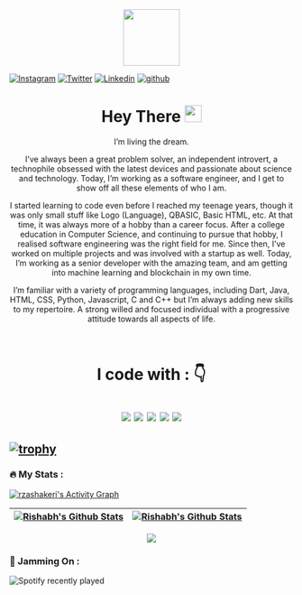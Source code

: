 <div id="header" align="center">
  <img src="https://media.giphy.com/media/M9gbBd9nbDrOTu1Mqx/giphy.gif" width="100"/>
</div>

<div align="left">
  
[![Instagram](https://img.shields.io/badge/rishabh-%23E4405F.svg?style=for-the-badge&logo=Instagram&logoColor=white)](https://www.instagram.com/rishabhsethia20/)
[![Twitter](https://img.shields.io/badge/rishabh-%231DA1F2.svg?style=for-the-badge&logo=Twitter&logoColor=white)](https://www.twitter.com/__rishabh/)
[![Linkedin](https://img.shields.io/badge/rishabh-%231DA1F2.svg?style=for-the-badge&logo=Linkedin&logoColor=white)](https://www.linkedin.com/in/rishabhsethia20//)
[![github](https://img.shields.io/badge/rishabh-12100E.svg?style=for-the-badge&logo=github&logoColor=white)](https://github.com/EmperorAkashi20/)

</div>

<h1 align="center">
  Hey There
  <img src="https://media.giphy.com/media/hvRJCLFzcasrR4ia7z/giphy.gif" width="30px"/>
</h1>
<div id="bio" align="center">
 <p> I’m living the dream.</p>
<p>I’ve always been a great problem solver, an independent introvert, a technophile obsessed with the latest devices and passionate about science and technology. Today, I’m working as a software engineer, and I get to show off all these elements of who I am. </p>
<p>I started learning to code even before I reached my teenage years, though it was only small stuff like Logo (Language), QBASIC, Basic HTML, etc. At that time, it was always more of a hobby than a career focus. After a college education in Computer Science, and continuing to pursue that hobby, I realised software engineering was the right field for me. Since then, I’ve worked on multiple projects and was involved with a startup as well. Today, I’m working as a senior developer with the amazing team, and am getting into machine learning and blockchain in my own time.</p>
<p>I’m familiar with a variety of programming languages, including Dart, Java, HTML, CSS, Python, Javascript, C and C++ but I’m always adding new skills to my repertoire. A strong willed and focused individual with a progressive attitude towards all aspects of life.</p><br>
  
<h1 align="center">
I code with :  👇

<img src="https://img.shields.io/badge/Dart-3776AB?style=for-the-badge&logo=dart&logoColor=white"/> <img src="https://img.shields.io/badge/Flutter-F7DF1E?style=for-the-badge&logo=flutter&logoColor=white"/> <img src="https://img.shields.io/badge/HTML5-E34F26?style=for-the-badge&logo=html5&logoColor=white"/> <img src="https://img.shields.io/badge/CSS-239120?&style=for-the-badge&logo=css3&logoColor=white"/> <img src="https://img.shields.io/badge/Bootstrap-563D7C?style=for-the-badge&logo=bootstrap&logoColor=white"/>
</h1>
</div>

[![trophy](https://github-profile-trophy.vercel.app/?username=EmperorAkashi20&margin-w=40&margin-h=15&theme=tokyonight&no-bg=true&no-frame=true&column=-1)](https://github.com/ryo-ma/github-profile-trophy)
---

### :fire: My Stats :

<a href="https://github.com/ashutosh00710/github-readme-activity-graph"><img alt="rzashakeri's Activity Graph" src="https://activity-graph.herokuapp.com/graph/?username=EmperorAkashi20&bg_color=000&color=fff&line=00E676&point=fff&hide_border=true" /></a>
<br>

  | <a href="https://git.io/streak-stats"><img src="https://github-readme-streak-stats.herokuapp.com/?user=EmperorAkashi20&hide_border=true&theme=highcontrast" alt="Rishabh's Github Stats" /></a> | <a href="https://github.com/anuraghazra/github-readme-stats"><img align="center" src="https://github-readme-stats.vercel.app/api?username=EmperorAkashi20&show_icons=true&include_all_commits=true&count_private=true&theme=vision-friendly-dark&hide_border=true" alt="Rishabh's Github Stats" /></a> |
| ------------- | ------------- |

<div id="langs" align="center">
<a href="https://github.com/anuraghazra/github-readme-stats"><img src="https://github-readme-stats.vercel.app/api/top-langs/?username=EmperorAkashi20&layout=compact&theme=highcontrast&count_private=true&hide_border=true" />
</a> 
</div>

<!-- <details>
  <summary>Activity Graph 📈</summary>
  <br/>
<a href="https://github.com/ashutosh00710/github-readme-activity-graph"><img alt="rzashakeri's Activity Graph" src="https://activity-graph.herokuapp.com/graph/?username=EmperorAkashi20&bg_color=fff&color=000&line=00E676&point=000&hide_border=true" /></a>
</details> -->

### :musical_note: Jamming On :
 ![Spotify recently played](https://spotify-recently-played-readme.vercel.app/api?user=kt42z7o64n0n6kxewpmnatjii&width=400&unique={true|1|on|yes}&count=3)
